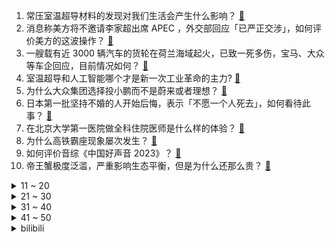 1. 常压室温超导材料的发现对我们生活会产生什么影响？ [:link:](https://www.zhihu.com/question/614238747)
2. 消息称美方将不邀请李家超出席 APEC ，外交部回应「已严正交涉」，如何评价美方的这波操作？ [:link:](https://www.zhihu.com/question/614509852)
3. 一艘载有近 3000 辆汽车的货轮在荷兰海域起火，已致一死多伤，宝马、大众等车企回应，目前情况如何？ [:link:](https://www.zhihu.com/question/614410393)
4. 室温超导和人工智能哪个才是新一次工业革命的主力? [:link:](https://www.zhihu.com/question/614352067)
5. 为什么大众集团选择投小鹏而不是蔚来或者理想？ [:link:](https://www.zhihu.com/question/614392253)
6. 日本第一批坚持不婚的人开始后悔，表示「不愿一个人死去」，如何看待此事？ [:link:](https://www.zhihu.com/question/613852754)
7. 在北京大学第一医院做全科住院医师是什么样的体验？ [:link:](https://www.zhihu.com/question/613859172)
8. 为什么高铁霸座现象屡次发生？ [:link:](https://www.zhihu.com/question/295289692)
9. 如何评价音综《中国好声音 2023》？ [:link:](https://www.zhihu.com/question/614498894)
10. 帝王蟹极度泛滥，严重影响生态平衡，但是为什么还那么贵？ [:link:](https://www.zhihu.com/question/49207776)
<details>
<summary>11 ~ 20</summary>

11. 《封神第一部》中，为什么妲己爬出来后第一句话是「我的簪子呢」？ [:link:](https://www.zhihu.com/question/614224898)
12. 乐视创始人贾跃亭超4899万股乐视股票近期上架淘宝拍卖，能帮助他早日还清债务吗？ [:link:](https://www.zhihu.com/question/614398732)
13. 中国首席经济学家论坛理事长连平表示我国房价从去年开始下跌，预计在第三季度见底，如何解读？ [:link:](https://www.zhihu.com/question/614450064)
14. 「鲜」是鱼和羊的组合，有没有把二者结合做出来的美食？为什么感觉鱼羊组合的菜很少在饭店看到呢？ [:link:](https://www.zhihu.com/question/561510660)
15. 摘核桃被村民索赔三千元，村民亲属称「是文玩核桃」，专家表示「单个鲜果价值不超过二十」，如何看待此事？ [:link:](https://www.zhihu.com/question/614255051)
16. 最新百强县榜单出炉，东部地区 65 个，东北仅剩一席，GDP 千亿的县域 54 个，哪些信息值得关注？ [:link:](https://www.zhihu.com/question/614395539)
17. 假如这次韩国常压室温超导材料被验证成功了，社会普通人可以怎么抓住机遇？ [:link:](https://www.zhihu.com/question/614232274)
18. 房东不退押金可以报警吗? [:link:](https://www.zhihu.com/question/392071822)
19. 《崩坏：星穹铁道》的黑塔、瓦尔特等人会陷入魔阴身吗？ [:link:](https://www.zhihu.com/question/613890192)
20. 中国女足对阵海地第 28 分钟，张睿蹬踏对手膝盖，主裁观看 VAR 后改判红牌，如何评价这次犯规？ [:link:](https://www.zhihu.com/question/614490646)
</details>
<details>
<summary>21 ~ 30</summary>

21. 在「老年人就医难」这个问题上，异地子女如何让父母享受到好的就医条件？ [:link:](https://www.zhihu.com/question/614337133)
22. 看完电影《热烈》以后你有什么样的感受？ [:link:](https://www.zhihu.com/question/614332307)
23. 能干成大事的人都是什么样的人？ [:link:](https://www.zhihu.com/question/426658242)
24. 《崩坏：星穹铁道》为什么成为了初中生们的新宠？ [:link:](https://www.zhihu.com/question/601969210)
25. 国足与韩国29战仅2胜10平17负胜率6.9%，世预赛和韩国同组，国足有希望战胜韩国吗？ [:link:](https://www.zhihu.com/question/614285547)
26. 7 月 28 日日本央行调整收益率曲线控制「YCC」政策，称将灵活控制10年期收益率，如何看待该举措？ [:link:](https://www.zhihu.com/question/614416032)
27. 2023 长春航展有哪些惊喜瞬间？ [:link:](https://www.zhihu.com/question/614142272)
28. 如何评价王一博在大鹏的街舞电影《热烈》中的表现？ [:link:](https://www.zhihu.com/question/613046028)
29. 2023 年女足世界杯中国女足 1:0 海地收获首胜，张琳艳造点+王霜点球制胜，如何评价本场比赛？ [:link:](https://www.zhihu.com/question/614412774)
30. 下半年影响A股行情的海内外宏观因素，有哪些值得注意的新要点？有哪些重要的时间点值得关注？ [:link:](https://www.zhihu.com/question/614343102)
</details>
<details>
<summary>31 ~ 40</summary>

31. 如何看待 vivo 在2023第二季度以 18% 的市场份额重回中国智能手机市场第一？ [:link:](https://www.zhihu.com/question/614436615)
32. 为什么现在大家这么热衷去旅行? [:link:](https://www.zhihu.com/question/613995213)
33. 有没有什么好书推荐一下? [:link:](https://www.zhihu.com/question/611555680)
34. 按照《封神第一部》现在的票房走势，我们还能看到第二部和第三部吗？ [:link:](https://www.zhihu.com/question/614233231)
35. 如何看待二季度手机数据出炉，OPPO 延续 Q1 势头上半年成中国市场份额第一？ [:link:](https://www.zhihu.com/question/614288054)
36. 如何评价刀郎新专辑里的《花妖》？ [:link:](https://www.zhihu.com/question/613733942)
37. 李清照的哪些诗词惊艳到了你? [:link:](https://www.zhihu.com/question/613937160)
38. 《长相思》第 11-12 集拍得如何？有哪些值得关注的剧情点？ [:link:](https://www.zhihu.com/question/614464287)
39. 星巴克被曝「让员工买月饼刷单」，每年上新卖不到数量就让员工自己花钱买，如何看待此事？ [:link:](https://www.zhihu.com/question/614429473)
40. 回顾上半年投资市场，影响 A 股的内外部因素有哪些？下半年会有明显好转吗？ [:link:](https://www.zhihu.com/question/614394648)
</details>
<details>
<summary>41 ~ 50</summary>

41. 围棋是否存在每一步都是神之一手的最优解法？ [:link:](https://www.zhihu.com/question/606925918)
42. 怎么看待《甄嬛传》中纯元皇后这个角色？ [:link:](https://www.zhihu.com/question/36220302)
43. 覃海洋连夺 100 米、 50 米蛙泳、男女 4*100 米混合泳接力三金，如何评价他本次世锦赛表现？ [:link:](https://www.zhihu.com/question/614134976)
44. NBA中哪个球星的球风适合普通人学习? [:link:](https://www.zhihu.com/question/614060367)
45. 2023 年女足世界杯中国 1:0 小胜海地，如何评价本场比赛？ [:link:](https://www.zhihu.com/question/614511463)
46. 一台笔记本电脑可以用多久？ [:link:](https://www.zhihu.com/question/612395658)
47. 推特换标，小蓝鸟改为 X，有评估称品牌价值损失 40 亿-200 亿美元，如何看待此事？评估是否科学？ [:link:](https://www.zhihu.com/question/614546037)
48. 37 岁西班牙中场大卫-席尔瓦宣布退役，你对该球员都有哪些了解？ [:link:](https://www.zhihu.com/question/614341495)
49. 挣钱和陪孩子哪一个更重要？ [:link:](https://www.zhihu.com/question/613569488)
50. 典型的东北家庭氛围是什么样子的？ [:link:](https://www.zhihu.com/question/406324383)
</details><details>
<summary>bilibili</summary>

</details>